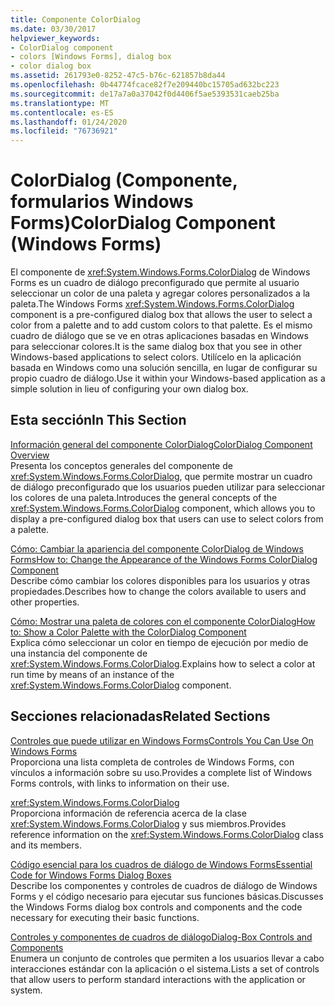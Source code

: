 ```yaml
---
title: Componente ColorDialog
ms.date: 03/30/2017
helpviewer_keywords:
- ColorDialog component
- colors [Windows Forms], dialog box
- color dialog box
ms.assetid: 261793e0-8252-47c5-b76c-621857b8da44
ms.openlocfilehash: 0b44774fcace82f7e209440bc15705ad632bc223
ms.sourcegitcommit: de17a7a0a37042f0d4406f5ae5393531caeb25ba
ms.translationtype: MT
ms.contentlocale: es-ES
ms.lasthandoff: 01/24/2020
ms.locfileid: "76736921"
---
```

# <a name="colordialog-component-windows-forms"></a><span data-ttu-id="af879-102">ColorDialog (Componente, formularios Windows Forms)</span><span class="sxs-lookup"><span data-stu-id="af879-102">ColorDialog Component (Windows Forms)</span></span>
<span data-ttu-id="af879-103">El componente de <xref:System.Windows.Forms.ColorDialog> de Windows Forms es un cuadro de diálogo preconfigurado que permite al usuario seleccionar un color de una paleta y agregar colores personalizados a la paleta.</span><span class="sxs-lookup"><span data-stu-id="af879-103">The Windows Forms <xref:System.Windows.Forms.ColorDialog> component is a pre-configured dialog box that allows the user to select a color from a palette and to add custom colors to that palette.</span></span> <span data-ttu-id="af879-104">Es el mismo cuadro de diálogo que se ve en otras aplicaciones basadas en Windows para seleccionar colores.</span><span class="sxs-lookup"><span data-stu-id="af879-104">It is the same dialog box that you see in other Windows-based applications to select colors.</span></span> <span data-ttu-id="af879-105">Utilícelo en la aplicación basada en Windows como una solución sencilla, en lugar de configurar su propio cuadro de diálogo.</span><span class="sxs-lookup"><span data-stu-id="af879-105">Use it within your Windows-based application as a simple solution in lieu of configuring your own dialog box.</span></span>  
  
## <a name="in-this-section"></a><span data-ttu-id="af879-106">Esta sección</span><span class="sxs-lookup"><span data-stu-id="af879-106">In This Section</span></span>  
 [<span data-ttu-id="af879-107">Información general del componente ColorDialog</span><span class="sxs-lookup"><span data-stu-id="af879-107">ColorDialog Component Overview</span></span>](colordialog-component-overview-windows-forms.md)  
 <span data-ttu-id="af879-108">Presenta los conceptos generales del componente de <xref:System.Windows.Forms.ColorDialog>, que permite mostrar un cuadro de diálogo preconfigurado que los usuarios pueden utilizar para seleccionar los colores de una paleta.</span><span class="sxs-lookup"><span data-stu-id="af879-108">Introduces the general concepts of the <xref:System.Windows.Forms.ColorDialog> component, which allows you to display a pre-configured dialog box that users can use to select colors from a palette.</span></span>  
  
 [<span data-ttu-id="af879-109">Cómo: Cambiar la apariencia del componente ColorDialog de Windows Forms</span><span class="sxs-lookup"><span data-stu-id="af879-109">How to: Change the Appearance of the Windows Forms ColorDialog Component</span></span>](how-to-change-the-appearance-of-the-windows-forms-colordialog-component.md)  
 <span data-ttu-id="af879-110">Describe cómo cambiar los colores disponibles para los usuarios y otras propiedades.</span><span class="sxs-lookup"><span data-stu-id="af879-110">Describes how to change the colors available to users and other properties.</span></span>  
  
 [<span data-ttu-id="af879-111">Cómo: Mostrar una paleta de colores con el componente ColorDialog</span><span class="sxs-lookup"><span data-stu-id="af879-111">How to: Show a Color Palette with the ColorDialog Component</span></span>](how-to-show-a-color-palette-with-the-colordialog-component.md)  
 <span data-ttu-id="af879-112">Explica cómo seleccionar un color en tiempo de ejecución por medio de una instancia del componente de <xref:System.Windows.Forms.ColorDialog>.</span><span class="sxs-lookup"><span data-stu-id="af879-112">Explains how to select a color at run time by means of an instance of the <xref:System.Windows.Forms.ColorDialog> component.</span></span>  
  
## <a name="related-sections"></a><span data-ttu-id="af879-113">Secciones relacionadas</span><span class="sxs-lookup"><span data-stu-id="af879-113">Related Sections</span></span>  
 [<span data-ttu-id="af879-114">Controles que puede utilizar en Windows Forms</span><span class="sxs-lookup"><span data-stu-id="af879-114">Controls You Can Use On Windows Forms</span></span>](controls-to-use-on-windows-forms.md)  
 <span data-ttu-id="af879-115">Proporciona una lista completa de controles de Windows Forms, con vínculos a información sobre su uso.</span><span class="sxs-lookup"><span data-stu-id="af879-115">Provides a complete list of Windows Forms controls, with links to information on their use.</span></span>  
  
 <xref:System.Windows.Forms.ColorDialog>  
 <span data-ttu-id="af879-116">Proporciona información de referencia acerca de la clase <xref:System.Windows.Forms.ColorDialog> y sus miembros.</span><span class="sxs-lookup"><span data-stu-id="af879-116">Provides reference information on the <xref:System.Windows.Forms.ColorDialog> class and its members.</span></span>  
  
 [<span data-ttu-id="af879-117">Código esencial para los cuadros de diálogo de Windows Forms</span><span class="sxs-lookup"><span data-stu-id="af879-117">Essential Code for Windows Forms Dialog Boxes</span></span>](assetId:///VS|dv_vstechart|~\html\vbtchessentialcodeforwindowsformsdialogboxes.htm)  
 <span data-ttu-id="af879-118">Describe los componentes y controles de cuadros de diálogo de Windows Forms y el código necesario para ejecutar sus funciones básicas.</span><span class="sxs-lookup"><span data-stu-id="af879-118">Discusses the Windows Forms dialog box controls and components and the code necessary for executing their basic functions.</span></span>  
  
 [<span data-ttu-id="af879-119">Controles y componentes de cuadros de diálogo</span><span class="sxs-lookup"><span data-stu-id="af879-119">Dialog-Box Controls and Components</span></span>](dialog-box-controls-and-components-windows-forms.md)  
 <span data-ttu-id="af879-120">Enumera un conjunto de controles que permiten a los usuarios llevar a cabo interacciones estándar con la aplicación o el sistema.</span><span class="sxs-lookup"><span data-stu-id="af879-120">Lists a set of controls that allow users to perform standard interactions with the application or system.</span></span>
